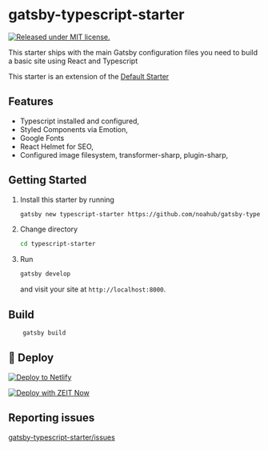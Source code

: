 # gatsby-typescript-starter

[![Released under MIT license.](https://badgen.net/github/license/micromatch/micromatch)](https://github.com/noahub/gatsby-typescript-starter/blob/master/LICENSE)

This starter ships with the main Gatsby configuration files you need to build a basic site using React and Typescript

This starter is an extension of the [Default Starter](https://github.com/gatsbyjs/gatsby-starter-default)

## Features

- Typescript installed and configured,
- Styled Components via Emotion,
- Google Fonts
- React Helmet for SEO,
- Configured image filesystem, transformer-sharp, plugin-sharp,

## Getting Started

1. Install this starter by running

   ```bash
   gatsby new typescript-starter https://github.com/noahub/gatsby-typescript-starter
   ```

2. Change directory

   ```bash
   cd typescript-starter
   ```

3. Run

   ```bash
   gatsby develop
   ```

   and visit your site at `http://localhost:8000`.

## Build

```bash
    gatsby build
```

## 💫 Deploy

[![Deploy to Netlify](https://www.netlify.com/img/deploy/button.svg)](https://app.netlify.com/start/deploy?repository=https://github.com/noahub/gatsby-typescript-starter)

[![Deploy with ZEIT Now](https://zeit.co/button)](https://zeit.co/import/project?template=https://github.com/noahub/gatsby-typescript-starter)

## Reporting issues

[gatsby-typescript-starter/issues](https://github.com/noahub/gatsby-typescript-starter/issues)

